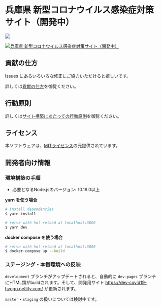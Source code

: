 # 兵庫県 新型コロナウイルス感染症対策サイト（開発中）

![](https://github.com/tokyo-metropolitan-gov/covid19/workflows/production%20deploy/badge.svg)

[![兵庫県 新型コロナウイルス感染症対策サイト（開発中）](https://user-images.githubusercontent.com/1301149/75629392-1d19d900-5c25-11ea-843d-2d4376e3a560.png)](https://dev-covid19-hyogo.netlify.com/)

## 貢献の仕方
Issues にあるいろいろな修正にご協力いただけると嬉しいです。

詳しくは[貢献の仕方](./.github/CONTRIBUTING.md)を御覧ください。


## 行動原則
詳しくは[サイト構築にあたっての行動原則](./.github/CODE_OF_CONDUCT.md)を御覧ください。

## ライセンス
本ソフトウェアは、[MITライセンス](./LICENSE.txt)の元提供されています。

## 開発者向け情報

### 環境構築の手順

- 必要となるNode.jsのバージョン: 10.19.0以上

**yarn を使う場合**
``` bash
# install dependencies
$ yarn install

# serve with hot reload at localhost:3000
$ yarn dev
```

**docker compose を使う場合**
```bash
# serve with hot reload at localhost:3000
$ docker-compose up --build
```

### ステージング・本番環境への反映

`development` ブランチがアップデートされると、自動的に `dev-pages` ブランチにHTML類がbuildされます。そして、開発用サイト https://dev-covid19-hyogo.netlify.com/ が更新されます。

`master`・`staging` の扱いについては検討中です。
